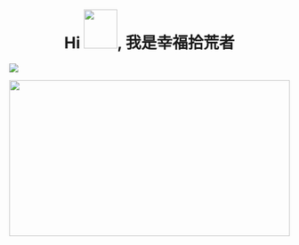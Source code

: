 <h1 align="center">Hi 
    <img src="https://i.pinimg.com/originals/28/02/00/28020003d4a493c78d8202ba6c35f179.gif" width="60px" height="70px">, 我是幸福拾荒者
</h1>

<p align ="left">
<img src="https://github-readme-stats.vercel.app/api?username=xflihaibo&show_icons=true&title_color=00ffff&text_color=33ff33&bg_color=333333&icon_color=ffff4d">
</p>

<img src="https://user-images.githubusercontent.com/33706142/87844474-0d5b1280-c8f0-11ea-9715-fe5d9e5a40d0.gif" align="center" width="100%" height="280px">


<!-- <img src="https://github-readme-stats.vercel.app/api/top-langs/?username=xflihaibo">
[![Top Langs](https://github-readme-stats.vercel.app/api/top-langs/?username=xflihaibo)](https://github.com/xflihaibo/docs)
-->

<!--
[![ReadMe Card](https://github-readme-stats.vercel.app/api/pin/?username=xflihaibo&repo=docs)](https://github.com/xflihaibo/docs)
[![ReadMe Card](https://github-readme-stats.vercel.app/api/pin/?username=xflihaibo&repo=regexp)](https://github.com/xflihaibo/regexp) 
-->
